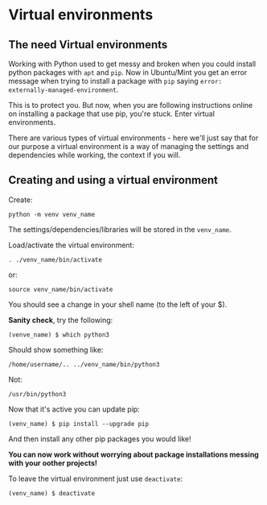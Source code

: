 # Virtual environments

## The need Virtual environments

Working with Python used to get messy and broken when you could install python packages with `apt` and `pip`.
Now in Ubuntu/Mint you get an error message when trying to install a package with `pip` saying `error: externally-managed-environment`.

This is to protect you. But now, when you are following instructions online on installing a package that use pip, you're stuck. Enter virtual environments.

There are various types of virtual environments - here we'll just say that for our purpose a virtual environment is a way of managing the settings and dependencies while working, the context if you will.

## Creating and using a virtual environment

Create:

    python -m venv venv_name

The settings/dependencies/libraries will be stored in the `venv_name`.

Load/activate the virtual environment:

    . ./venv_name/bin/activate

or:

    source venv_name/bin/activate

You should see a change in your shell name (to the left of your $).

**Sanity check**, try the following:

    (venve_name) $ which python3

Should show something like:

    /home/username/.. ../venv_name/bin/python3

Not:

    /usr/bin/python3

Now that it's active you can update pip:

    (venv_name) $ pip install --upgrade pip

And then install any other pip packages you would like!

**You can now work without worrying about package installations messing with your oother projects!**

To leave the virtual environment just use `deactivate`:

    (venv_name) $ deactivate
